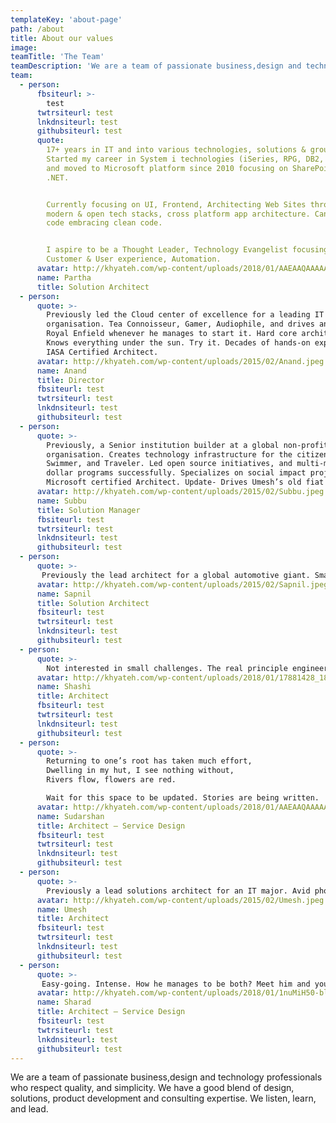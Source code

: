 ```yaml
---
templateKey: 'about-page'
path: /about
title: About our values
image: 
teamTitle: 'The Team'
teamDescription: 'We are a team of passionate business,design and technology professionals who respect quality, and simplicity. We have a good blend of design, solutions, product development and consulting expertise. We listen, learn, and lead.'
team: 
  - person: 
      fbsiteurl: >-
        test
      twtrsiteurl: test
      lnkdnsiteurl: test
      githubsiteurl: test
      quote: 
        17+ years in IT and into various technologies, solutions & groups.
        Started my career in System i technologies (iSeries, RPG, DB2, LANSA)
        and moved to Microsoft platform since 2010 focusing on SharePoint and
        .NET.


        Currently focusing on UI, Frontend, Architecting Web Sites through
        modern & open tech stacks, cross platform app architecture. Can still
        code embracing clean code.


        I aspire to be a Thought Leader, Technology Evangelist focusing on
        Customer & User experience, Automation.
      avatar: http://khyateh.com/wp-content/uploads/2018/01/AAEAAQAAAAAAAAxqAAAAJDNkZjQ1ZDg2LTAxMWUtNDliOS1hYWJjLTk3MmRiNzg3NTBmOA-blackwhite.jpg
      name: Partha
      title: Solution Architect
  - person:
      quote: >-
        Previously led the Cloud center of excellence for a leading IT services
        organisation. Tea Connoisseur, Gamer, Audiophile, and drives an old
        Royal Enfield whenever he manages to start it. Hard core architect.
        Knows everything under the sun. Try it. Decades of hands-on experience.
        IASA Certified Architect.
      avatar: http://khyateh.com/wp-content/uploads/2015/02/Anand.jpeg
      name: Anand
      title: Director
      fbsiteurl: test
      twtrsiteurl: test
      lnkdnsiteurl: test
      githubsiteurl: test
  - person:
      quote: >-
        Previously, a Senior institution builder at a global non-profit
        organisation. Creates technology infrastructure for the citizen sector.
        Swimmer, and Traveler. Led open source initiatives, and multi-million
        dollar programs successfully. Specializes on social impact projects.
        Microsoft certified Architect. Update- Drives Umesh’s old fiat now.
      avatar: http://khyateh.com/wp-content/uploads/2015/02/Subbu.jpeg
      name: Subbu
      title: Solution Manager
      fbsiteurl: test
      twtrsiteurl: test
      lnkdnsiteurl: test
      githubsiteurl: test
  - person:
      quote: >-
       Previously the lead architect for a global automotive giant. Smart cookie. The fastest learner in the team. Gets frustrated with low quality. Give him time, and he will know your business better than you. Hard core technical architect. Decades of hands-on experience. Silent and significant contributor.
      avatar: http://khyateh.com/wp-content/uploads/2015/02/Sapnil.jpeg
      name: Sapnil
      title: Solution Architect
      fbsiteurl: test
      twtrsiteurl: test
      lnkdnsiteurl: test
      githubsiteurl: test
  - person:
      quote: >-
        Not interested in small challenges. The real principle engineer. Likes to be called a developer than architect. Has architected critical systems for a billion people. Down to earth. Cut the crap. The original traveler. Super bikes, Vedic living and vegetarian food. You will find him providing world class solutions on block chain when he is not traveling.
      avatar: http://khyateh.com/wp-content/uploads/2018/01/17881428_1870233263217122_431803728333373440_n-blackwhite.jpg
      name: Shashi
      title: Architect
      fbsiteurl: test
      twtrsiteurl: test
      lnkdnsiteurl: test
      githubsiteurl: test
  - person:
      quote: >-
        Returning to one’s root has taken much effort,
        Dwelling in my hut, I see nothing without,
        Rivers flow, flowers are red.

        Wait for this space to be updated. Stories are being written.
      avatar: http://khyateh.com/wp-content/uploads/2018/01/AAEAAQAAAAAAAAoKAAAAJDRmM2Y0YTljLWFmNmEtNDY0NC04MjVjLWI4MmQ0ZTIwNDI2Zg-blackwhite.jpg
      name: Sudarshan
      title: Architect – Service Design
      fbsiteurl: test
      twtrsiteurl: test
      lnkdnsiteurl: test
      githubsiteurl: test
  - person:
      quote: >-
        Previously a lead solutions architect for an IT major. Avid photographer. Drives an old Fiat and still thinks its the best car in the world. Focussed. Hard core architect and very hands-on. Expert in story telling. Very good with nurturing teams. Most wanted by customers worldwide. Update : Not driving the fiat anymore.
      avatar: http://khyateh.com/wp-content/uploads/2015/02/Umesh.jpeg
      name: Umesh
      title: Architect
      fbsiteurl: test
      twtrsiteurl: test
      lnkdnsiteurl: test
      githubsiteurl: test
  - person:
      quote: >-
       Easy-going. Intense. How he manages to be both? Meet him and you’ll find out. Ex-Adobe and NID Alum. If you find him to be more angsty about your service and user experience than you, it’s ok. He’s like that.
      avatar: http://khyateh.com/wp-content/uploads/2018/01/1nuMiH50-blackwhite.jpg
      name: Sharad
      title: Architect – Service Design
      fbsiteurl: test
      twtrsiteurl: test
      lnkdnsiteurl: test
      githubsiteurl: test
---
```

We are a team of passionate business,design and technology professionals who respect quality, and simplicity. We have a good blend of design, solutions, product development and consulting expertise.
We listen, learn, and lead.
